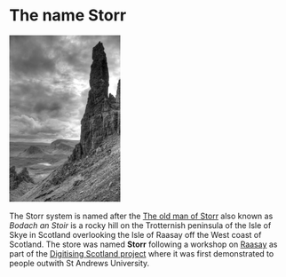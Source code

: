 # The name Storr

<img src="images/old_man_small.jpg" height="300" alt="Old man of Storr by G.Kirby">

The Storr system is named after the [The old man of Storr](https://en.wikipedia.org/wiki/The_Storr)
also known as *Bodach an Stoir* is a rocky hill on the
Trotternish peninsula of the Isle of Skye in Scotland overlooking the Isle of Raasay
off the West coast of Scotland. The store was named __Storr__ following a workshop on [Raasay](https://en.wikipedia.org/wiki/Raasay) as part of
the [Digitising Scotland project](https://digitisingscotland.cs.st-andrews.ac.uk) where it was first demonstrated to people outwith St Andrews University.